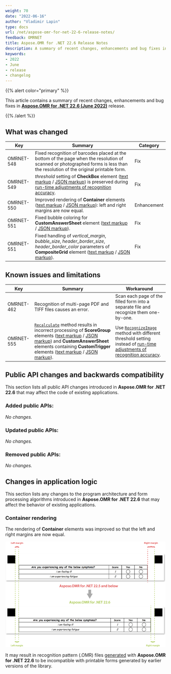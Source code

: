 ```yaml
---
weight: 70
date: "2022-06-16"
author: "Vladimir Lapin"
type: docs
url: /net/aspose-omr-for-net-22-6-release-notes/
feedback: OMRNET
title: Aspose.OMR for .NET 22.6 Release Notes
description: A summary of recent changes, enhancements and bug fixes in Aspose.OMR for .NET 22.6 (June 2022) release.
keywords:
- 2022
- June
- release
- changelog
---
```


{{% alert color="primary" %}} 

This article contains a summary of recent changes, enhancements and bug fixes in [**Aspose.OMR for .NET 22.6 (June 2022)**](https://www.nuget.org/packages/Aspose.OMR/22.6.0) release.

{{% /alert %}} 

## What was changed

Key | Summary | Category
--- | ------- | --------
OMRNET-548 | Fixed recognition of barcodes placed at the bottom of the page when the resolution of scanned or photographed forms is less than the resolution of the original printable form. | Fix
OMRNET-549 | _threshold_ setting of **CheckBox** element ([text markup](/omr/txt-markup/checkbox/) / [JSON markup](/omr/json-markup/checkbox/)) is preserved during [run-time adjustments of recognition accuracy](/omr/net/recognition/accuracy-threshold/#adjusting-recognition-accuracy-at-run-time). | Fix
OMRNET-550 | Improved rendering of **Container** elements ([text markup](/omr/txt-markup/container/) / [JSON markup](/omr/json-markup/container/)): left and right margins are now equal. | Enhancement
OMRNET-551 | Fixed bubble coloring for **CustomAnswerSheet** element ([text markup](/omr/txt-markup/custom_answer_sheet/) / [JSON markup](/omr/json-markup/customanswersheet/)). | Fix
OMRNET-551 | Fixed handling of _vertical_margin_, _bubble_size_, _header_border_size_, _header_border_color_ parameters of **CompositeGrid** element ([text markup](/omr/txt-markup/composite_grid/) / [JSON markup](/omr/json-markup/compositegrid/)). | Fix

## Known issues and limitations

Key | Summary | Workaround
--- | ------- | ----------
OMRNET-462 | Recognition of multi-page PDF and TIFF files causes an error. | Scan each page of the filled form into a separate file and recognize them one-by-one.
OMRNET-555 | [`Recalculate`](https://reference.aspose.com/omr/net/aspose.omr.api/templateprocessor/recalculate/) method results in incorrect processing of **ScoreGroup** elements ([text markup](/omr/txt-markup/score_group/) / [JSON markup](/omr/json-markup/scoregroup/)) and **CustomAnswerSheet** elements containing **CustomTrigger** elements ([text markup](/omr/txt-markup/custom_answer_sheet/#custom_trigger) / [JSON markup](/omr/json-markup/customanswersheet/#customtrigger-element)). | Use [`RecognizeImage`](https://reference.aspose.com/omr/net/aspose.omr.api/templateprocessor/recognizeimage/) method with different threshold setting instead of [run-time adjustments of recognition accuracy](/omr/net/recognition/accuracy-threshold/#adjusting-recognition-accuracy-at-run-time).

## Public API changes and backwards compatibility

This section lists all public API changes introduced in **Aspose.OMR for .NET 22.6** that may affect the code of existing applications.

### Added public APIs:

_No changes._

### Updated public APIs:

_No changes._

### Removed public APIs:

_No changes._

## Changes in application logic

This section lists any changes to the program architecture and form processing algorithms introduced in **Aspose.OMR for .NET 22.6** that may affect the behavior of existing applications.

### Container rendering

The rendering of **Container** elements was improved so that the left and right margins are now equal.

![New container margins](container-margins.png)

It may result in recognition pattern (.OMR) files [generated](/omr/net/generate-template/) with **Aspose.OMR for .NET 22.6** to be incompatible with printable forms generated by earlier versions of the library.
